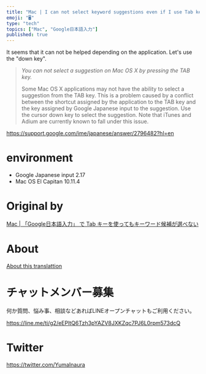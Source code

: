 ```yaml
---
title: "Mac | I can not select keyword suggestions even if I use Tab key in &q"
emoji: "🖥"
type: "tech"
topics: ["Mac", "Google日本語入力"]
published: true
---
```


It seems that it can not be helped depending on the application. Let's use the "down key".

> _You can not select a suggestion on Mac OS X by pressing the TAB key._
> 
> Some Mac OS X applications may not have the ability to select a suggestion from the TAB key. This is a problem caused by a conflict between the shortcut assigned by the application to the TAB key and the key assigned by Google Japanese input to the suggestion. Use the cursor down key to select the suggestion. Note that iTunes and Adium are currently known to fall under this issue.

https://support.google.com/ime/japanese/answer/2796482?hl=en

# environment 

- Google Japanese input 2.17 
- Mac OS El Capitan 10.11.4 


# Original by
[Mac | 「Google日本語入力」 で Tab キーを使ってもキーワード候補が選べない](https://qiita.com/Yinaura/items/021435ddf2c25e8d5cac)

# About

[About this translattion](https://qiita.com/YumaInaura/items/7f6fd1e9310a6816469a)








<!-- Update From Qiita API -->

# チャットメンバー募集


何か質問、悩み事、相談などあればLINEオープンチャットもご利用ください。

https://line.me/ti/g2/eEPltQ6Tzh3pYAZV8JXKZqc7PJ6L0rpm573dcQ





# Twitter


https://twitter.com/YumaInaura


<!-- Update From Qiita API -->


